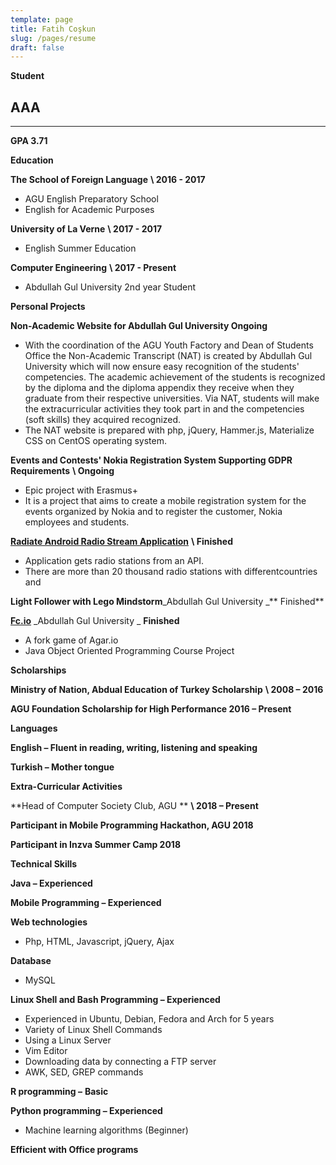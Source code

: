 ```yaml
---
template: page
title: Fatih Coşkun
slug: /pages/resume
draft: false
---
```

**Student**

## AAA
---

**GPA 3.71**

**Education**

**The School of Foreign Language**  **\    2016 - 2017**

* AGU English Preparatory School
* English for Academic Purposes

**University of La Verne**  **\    2017 - 2017**

* English Summer Education

**Computer Engineering**  **\    2017 - Present**

* Abdullah Gul University 2nd year Student

**Personal Projects**

**Non-Academic Website for Abdullah Gul University                                                                         Ongoing**

* With the coordination of the AGU Youth Factory and Dean of Students Office the Non-Academic Transcript (NAT) is created by Abdullah Gul University which will now ensure easy recognition  of the students&#39; competencies. The academic achievement of the students is recognized by the diploma and the diploma appendix they receive when they graduate from their respective universities. Via NAT, students will make the extracurricular activities they took part in and the competencies (soft skills) they acquired recognized.
* The NAT website is prepared with php, jQuery, Hammer.js, Materialize CSS on CentOS operating system.

**Events and Contests' Nokia Registration System Supporting GDPR Requirements**  **\    Ongoing**

* Epic project with Erasmus+
* It is a project that aims to create a mobile registration system for the events organized by Nokia and to register the customer, Nokia employees and students.

[**Radiate Android Radio Stream Application**](https://github.com/fcoskunn/Radiate) **\    Finished**

* Application gets radio stations from an API.
* There are more than 20 thousand radio stations with differentcountries and

**Light Follower with Lego Mindstorm**_Abdullah Gul University                                                       _** Finished**

[**Fc.io**](https://github.com/fcoskunn/Fc.io) _Abdullah Gul University                                                                                                                _ **Finished**

* A fork game of Agar.io
* Java Object Oriented Programming Course Project

**Scholarships**

**Ministry of Nation, Abdual Education of Turkey Scholarship**  **\    2008 – 2016**

**AGU Foundation Scholarship for High Performance                                                     2016 – Present**

**Languages**

**English – Fluent in reading, writing, listening and speaking**

**Turkish – Mother tongue**

**Extra-Curricular Activities**

**Head of Computer Society Club, AGU                                               **  **\    2018 – Present**

**Participant in Mobile Programming Hackathon, AGU 2018**

**Participant in Inzva Summer Camp 2018**

**Technical Skills**

**Java – Experienced**

**Mobile Programming – Experienced**

**Web technologies**

* Php, HTML, Javascript, jQuery, Ajax

**Database**

* MySQL

**Linux Shell and Bash Programming – Experienced**

* Experienced in Ubuntu, Debian, Fedora and Arch for 5 years
* Variety of Linux Shell Commands
* Using a Linux Server
* Vim Editor
* Downloading data by connecting a FTP server
* AWK, SED, GREP commands

**R programming –**  **Basic**

**Python programming – Experienced**

* Machine learning algorithms (Beginner)

**Efficient with Office programs**
